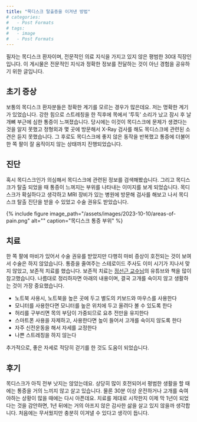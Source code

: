 ```yaml
---
title: "목디스크 탈출증을 이겨낸 방법"
# categories:
#   - Post Formats
# tags:
#   - image
#   - Post Formats
---
```


필자는 목디스크 환자이며, 전문적인 의료 지식을 가지고 있지 않은 평범한 30대 직장인입니다.
이 게시물은 전문적인 지식과 정확한 정보를 전달하는 것이 아닌 경험을 공유하기 위한 글입니다.

## 초기 증상

보통의 목디스크 환자분들은 정확한 계기를 모르는 경우가 많은데요. 저는 명확한 계기가 있었습니다. 강한 힘으로 스트레칭을 한 직후에 목에서 '투둑' 소리가 났고 잠시 후 날개뼈 부근에 심한 통증이 느껴졌습니다. 당시에는 이것이 목디스크에 문제가 생겼다는 것을 알지 못했고 정형외과 몇 곳에 방문해서 X-Ray 검사를 해도 목디스크에 관련된 소견은 듣지 못했습니다. 그 후로도 목디스크에 좋지 않은 동작을 반복했고 통증에 더불어 한 쪽 팔이 잘 움직이지 않는 상태까지 진행되었습니다.


## 진단

혹시 목디스크인가 의심해서 목디스크에 관련된 정보를 검색해봤습니다. 그리고 목디스크가 탈출 되었을 때 통증이 느껴지는 부위를 나타내는 이미지를 보게 되었습니다. 목디스크가 확실하다고 생각하고 MRI 장비가 있는 병원에 방문해 검사를 해보고 나서 목디스크 탈출 진단을 받을 수 있었고 수술 권유도 받았습니다.

{% include figure image_path="/assets/images/2023-10-10/areas-of-pain.png" alt="" caption="목디스크 통증 부위" %}


## 치료

한 쪽 팔에 마비가 있어서 수술 권유를 받았지만 다행히 마비 증상이 호전되는 것이 보여서 수술은 하지 않았습니다. 통증을 줄여주는 스테로이드 주사도 이미 시기가 지나서 맞지 않았고, 보존적 치료를 했습니다. 보존적 치료는 [정선근 교수님](https://www.snuh.org/blog/00964/philosophy.do)의 유튜브와 책을 많이 참고했습니다. 나름대로 정리하자면 아래의 내용이며, 결국 고개를 숙이지 않고 생활하는 것이 가장 중요했습니다.

- 노트북 사용시, 노트북을 높은 곳에 두고 별도의 키보드와 마우스를 사용한다
- 모니터를 사용한다면 모니터를 높은 위치에 두고 올려다 볼 수 있도록 한다
- 허리를 구부리면 목의 부담이 가중되므로 요추 전만을 유지한다
- 스마트폰 사용을 자제하고, 사용한다면 높이 들어서 고개를 숙이지 않도록 한다
- 자주 신전운동을 해서 자세를 교정한다
- 나쁜 스트레칭을 하지 않는다

추가적으로, 좋은 자세로 적당히 걷기를 한 것도 도움이 되었습니다.

## 후기

목디스크가 아직 전부 낫지는 않았는데요. 상당히 많이 호전되어서 평범한 생활을 할 때에는 통증을 거의 느끼지 않고 살고 있습니다. 물론 30분 이상 운전하거나 고개를 숙여야하는 상황이 많을 때에는 다시 아픈데요. 치료를 제대로 시작한지 이제 막 1년이 되었다는 것을 감안하면, 1년 뒤에는 거의 아프지 않은 감사한 삶을 살고 있지 않을까 생각합니다. 처음에는 무서웠지만 충분히 이겨낼 수 있다고 생각이 듭니다.